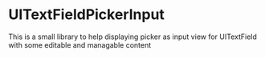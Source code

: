 # UITextFieldPickerInput
This is a small library to help displaying picker as input view for UITextField with some editable and managable content 
